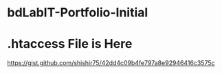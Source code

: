 # bdLabIT-Portfolio-Initial

# .htaccess File is Here

https://gist.github.com/shishir75/42dd4c09b4fe797a8e92946416c3575c
